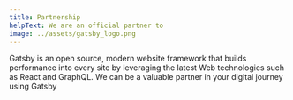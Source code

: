 ```yaml
---
title: Partnership
helpText: We are an official partner to
image: ../assets/gatsby_logo.png
---
```

Gatsby is an open source, modern website framework that builds performance into every site by leveraging the latest Web technologies such as React and GraphQL. We can be a valuable partner in your digital journey using Gatsby